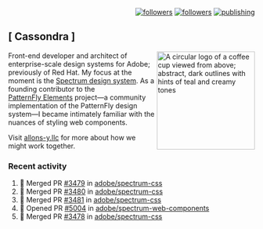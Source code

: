<p align="right"><a rel="me" href="https://front-end.social/@castastrophe">
    <img alt="followers" title="Follow me on Mastodon" src="https://img.shields.io/mastodon/follow/109297102751309835?domain=https%3A%2F%2Ffront-end.social&label=Follow&logo=mastodon&logoColor=white&style=for-the-badge&labelColor=008080&color=006969"/></a>
  <a href="https://codepen.io/castastrophe/">
    <img alt="followers" title="Follow me on CodePen" src="https://img.shields.io/badge/23-1?color=640464&labelColor=7c007c&style=for-the-badge&logo=codepen&label=Follow"/></a>
<a href="https://castastrophe.medium.com/">
    <img alt="publishing" title="View articles on Medium" src="https://img.shields.io/badge/107-1?color=666&labelColor=444&label=subscribe&logo=medium&logoColor=white&style=for-the-badge"/></a>
</p>

## [&nbsp;Cassondra&nbsp;]

<img align="right" src="https://github-production-user-asset-6210df.s3.amazonaws.com/1840295/253016758-ba468774-1cd3-42c2-8f43-947b5eeb5edf.png" height="200" alt="A circular logo of a coffee cup viewed from above; abstract, dark outlines with hints of teal and creamy tones">

Front-end developer and architect of enterprise-scale design systems for Adobe; previously of Red Hat. My focus at the moment is the [Spectrum design system](https://github.com/adobe/spectrum-css). As a founding contributor to the [PatternFly&nbsp;Elements](https://github.com/patternfly/patternfly-elements) project&mdash;a community implementation of the PatternFly design system&mdash;I became intimately familiar with the nuances of styling web components.

Visit [allons-y.llc](http://allons-y.llc/) for more about how we might work together.

### Recent activity

<!--START_SECTION:activity-->
1. 🎉 Merged PR [#3479](https://github.com/adobe/spectrum-css/pull/3479) in [adobe/spectrum-css](https://github.com/adobe/spectrum-css)
2. 🎉 Merged PR [#3480](https://github.com/adobe/spectrum-css/pull/3480) in [adobe/spectrum-css](https://github.com/adobe/spectrum-css)
3. 🎉 Merged PR [#3481](https://github.com/adobe/spectrum-css/pull/3481) in [adobe/spectrum-css](https://github.com/adobe/spectrum-css)
4. 💪 Opened PR [#5004](https://github.com/adobe/spectrum-web-components/pull/5004) in [adobe/spectrum-web-components](https://github.com/adobe/spectrum-web-components)
5. 🎉 Merged PR [#3478](https://github.com/adobe/spectrum-css/pull/3478) in [adobe/spectrum-css](https://github.com/adobe/spectrum-css)
<!--END_SECTION:activity-->
